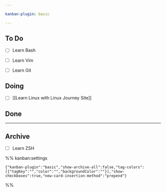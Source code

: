 ```yaml
---

kanban-plugin: basic

---
```


## To Do

- [ ] Learn Bash
- [ ] Learn Vim
- [ ] Learn Git


## Doing

- [ ] [[Learn Linux with  Linux Journey  Site]]


## Done



***

## Archive

- [ ] Learn ZSH

%% kanban:settings
```
{"kanban-plugin":"basic","show-archive-all":false,"tag-colors":[{"tagKey":"","color":"","backgroundColor":""}],"show-checkboxes":true,"new-card-insertion-method":"prepend"}
```
%%